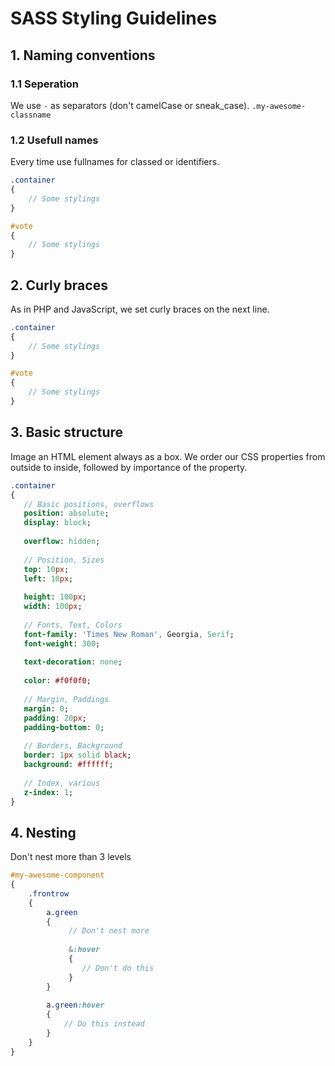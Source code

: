 # SASS Styling Guidelines

## 1. Naming conventions
### 1.1 Seperation
We use `-` as separators (don't camelCase or sneak_case).
`.my-awesome-classname`

### 1.2 Usefull names
Every time use fullnames for classed or identifiers.

````sass
.container
{
    // Some stylings
}

#vote
{
    // Some stylings	
}
````

## 2. Curly braces
As in PHP and JavaScript, we set curly braces on the next line.

````sass
.container
{
    // Some stylings
}

#vote
{
    // Some stylings
}
````
 
## 3. Basic structure
Image an HTML element always as a box. We order our CSS properties from outside to inside, followed by importance of the property.

 ````sass
.container
{
    // Basic positions, overflows
    position: absolute;
    display: block;
    
    overflow: hidden;
    
    // Position, Sizes
    top: 10px;
    left: 10px;
    
    height: 100px;
    width: 100px;
    
    // Fonts, Text, Colors
	font-family: 'Times New Roman', Georgia, Serif;
	font-weight: 300;
	
	text-decoration: none;
	
	color: #f0f0f0;
	
	// Margin, Paddings
	margin: 0;
	padding: 20px;
	padding-bottom: 0;
	
	// Borders, Background
	border: 1px solid black;
	background: #ffffff;
	
	// Index, various
	z-index: 1;
}
````

## 4. Nesting
Don't nest more than 3 levels

````sass
#my-awesome-component
{
    .frontrow
    {
        a.green
        {
             // Don't nest more
             
             &:hover
             {
                // Don't do this
             }
        }
        
        a.green:hover
        {
            // Do this instead	        
        }
    }
}
````